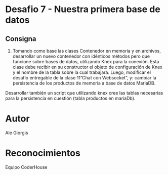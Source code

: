 # Desafio 7 - Nuestra primera base de datos

## Consigna

1. Tomando como base las clases Contenedor en memoria y en archivos, desarrollar un nuevo contenedor con idénticos métodos pero que funcione sobre bases de datos, utilizando Knex para la conexión. Esta clase debe recibir en su constructor el objeto de configuración de Knex y el nombre de la tabla sobre la cual trabajará. Luego, modificar el desafío entregable de la clase 11”Chat con Websocket”, y:
cambiar la persistencia de los productos de memoria a base de datos MariaDB.

Desarrollar también un script que utilizando knex cree las tablas necesarias para la persistencia en cuestión (tabla productos en mariaDb).

# Autor

Ale Giorgis

# Reconocimientos

Equipo CoderHouse